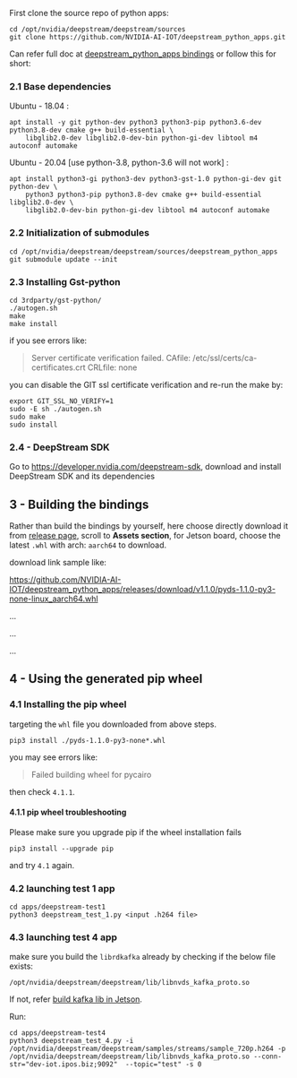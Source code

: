 First clone the source repo of python apps: 
```
cd /opt/nvidia/deepstream/deepstream/sources
git clone https://github.com/NVIDIA-AI-IOT/deepstream_python_apps.git
```


Can refer full doc at [deepstream_python_apps bindings](https://github.com/NVIDIA-AI-IOT/deepstream_python_apps/blob/master/bindings/README.md)
or follow this for short:
### 2.1 Base dependencies
Ubuntu - 18.04 :
```
apt install -y git python-dev python3 python3-pip python3.6-dev python3.8-dev cmake g++ build-essential \
    libglib2.0-dev libglib2.0-dev-bin python-gi-dev libtool m4 autoconf automake
```

Ubuntu - 20.04 [use python-3.8, python-3.6 will not work] :
```
apt install python3-gi python3-dev python3-gst-1.0 python-gi-dev git python-dev \
    python3 python3-pip python3.8-dev cmake g++ build-essential libglib2.0-dev \
    libglib2.0-dev-bin python-gi-dev libtool m4 autoconf automake
```

### 2.2 Initialization of submodules
```
cd /opt/nvidia/deepstream/deepstream/sources/deepstream_python_apps
git submodule update --init
```
### 2.3 Installing Gst-python
```
cd 3rdparty/gst-python/
./autogen.sh
make
make install
```

if you see errors like:


> Server certificate verification failed. CAfile: /etc/ssl/certs/ca-certificates.crt CRLfile: none

you can disable the GIT ssl certificate verification and re-run the make by:

```
export GIT_SSL_NO_VERIFY=1
sudo -E sh ./autogen.sh
sudo make
sudo install
```

### 2.4 - DeepStream SDK

Go to https://developer.nvidia.com/deepstream-sdk, download and install DeepStream SDK and its dependencies

## 3 - Building the bindings

Rather than build the bindings by yourself, here choose directly download it from [release page](https://github.com/NVIDIA-AI-IOT/deepstream_python_apps/releases), scroll to **Assets section**, for Jetson board,  choose the latest `.whl` with arch: `aarch64` to download.

download link sample like: 

https://github.com/NVIDIA-AI-IOT/deepstream_python_apps/releases/download/v1.1.0/pyds-1.1.0-py3-none-linux_aarch64.whl

...

...

...


## 4 - Using the generated pip wheel

### 4.1 Installing the pip wheel

targeting the `whl` file you downloaded from above steps.

```
pip3 install ./pyds-1.1.0-py3-none*.whl
```
you may see errors like:

> Failed building wheel for pycairo

then check `4.1.1`.

#### 4.1.1 pip wheel troubleshooting
Please make sure you upgrade pip if the wheel installation fails
```
pip3 install --upgrade pip
```
and try `4.1` again.
### 4.2 launching test 1 app
```
cd apps/deepstream-test1
python3 deepstream_test_1.py <input .h264 file>
```
### 4.3 launching test 4 app
make sure you build the `librdkafka` already by checking if the below file exists:
```
/opt/nvidia/deepstream/deepstream/lib/libnvds_kafka_proto.so
```

If not, refer [build kafka lib in Jetson](https://gitee.com/bugslife/open_docs/blob/master/projects/edge/kafka/kafka_dependency_on_Jetson.md).

Run:
```
cd apps/deepstream-test4
python3 deepstream_test_4.py -i /opt/nvidia/deepstream/deepstream/samples/streams/sample_720p.h264 -p /opt/nvidia/deepstream/deepstream/lib/libnvds_kafka_proto.so --conn-str="dev-iot.ipos.biz;9092"  --topic="test" -s 0
```